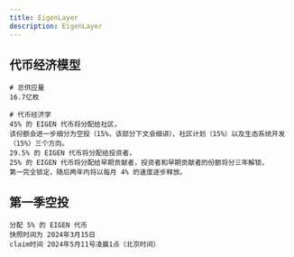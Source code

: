 ```yaml
---
title: EigenLayer
description: EigenLayer
---
```


<PageHeader
  logo="/images/eigenLayer/logo.png"
  coverImg="/images/eigenLayer/cover.jpeg"
  :links="links"
/>

## 代币经济模型

```
# 总供应量
16.7亿枚

# 代币经济学
45% 的 EIGEN 代币将分配给社区，
该份额会进一步细分为空投（15%，该部分下文会细讲）、社区计划（15%）以及生态系统开发（15%）三个方向。
29.5% 的 EIGEN 代币将分配给投资者，
25% 的 EIGEN 代币将分配给早期贡献者，投资者和早期贡献者的份额将分三年解锁，
第一完全锁定，随后两年内将以每月 4% 的速度逐步释放。 
```

## 第一季空投

```
分配 5% 的 EIGEN 代币
快照时间为 2024年3月15日
claim时间 2024年5月11号凌晨1点（北京时间）
```

<script setup>
const links = [
  { name: 'eigenlayer.xyz', url: 'https://www.eigenlayer.xyz/' },
  { name: 'Claim', url: 'https://claims.eigenfoundation.org/' },
]
</script>

<style module>
</style>
